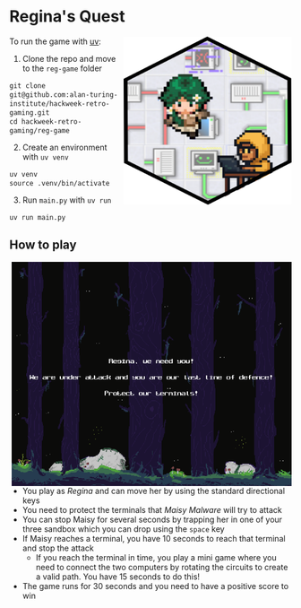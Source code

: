 # Regina's Quest

<img align="right" width="300" height="300" src="./reg-game/img/regina_sticker.png">

To run the game with [uv](https://docs.astral.sh/uv/):

1. Clone the repo and move to the `reg-game` folder
```
git clone git@github.com:alan-turing-institute/hackweek-retro-gaming.git
cd hackweek-retro-gaming/reg-game
```

2. Create an environment with `uv venv`
```
uv venv
source .venv/bin/activate
```

3. Run `main.py` with `uv run`
```
uv run main.py
```

## How to play

<img align="right" width="500" height="400" src="./reg-game/img/regina_quest_start.png">

- You play as _Regina_ and can move her by using the standard directional keys
- You need to protect the terminals that _Maisy Malware_ will try to attack
- You can stop Maisy for several seconds by trapping her in one of your three sandbox which you can drop using the `space` key
- If Maisy reaches a terminal, you have 10 seconds to reach that terminal and stop the attack
  - If you reach the terminal in time, you play a mini game where you need to connect the two computers by rotating the circuits to create a valid path. You have 15 seconds to do this!
- The game runs for 30 seconds and you need to have a positive score to win
